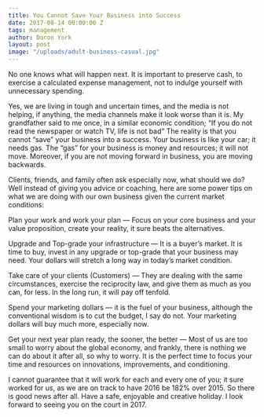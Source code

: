 ```yaml
---
title: You Cannot Save Your Business into Success
date: 2017-08-14 00:00:00 Z
tags: management
author: Doron York
layout: post
image: "/uploads/adult-business-casual.jpg"
---
```


No one knows what will happen next. It is important to preserve cash, to exercise a calculated expense management, not to indulge yourself with unnecessary spending.

Yes, we are living in tough and uncertain times, and the media is not helping, if anything, the media channels make it look worse than it is. My grandfather said to me once, in a similar economic condition; “If you do not read the newspaper or watch TV, life is not bad” The reality is that you cannot “save” your business into a success. Your business is like your car; it needs gas. The “gas” for your business is money and resources; it will not move. Moreover, if you are not moving forward in business, you are moving backwards.

Clients, friends, and family often ask especially now, what should we do? Well instead of giving you advice or coaching, here are some power tips on what we are doing with our own business given the current market conditions:

Plan your work and work your plan — Focus on your core business and your value proposition, create your reality, it sure beats the alternatives.

Upgrade and Top-grade your infrastructure — It is a buyer’s market. It is time to buy, invest in any upgrade or top-grade that your business may need. Your dollars will stretch a long way in today’s market condition.

Take care of your clients (Customers) — They are dealing with the same circumstances, exercise the reciprocity law, and give them as much as you can, for less. In the long run, it will pay off tenfold.

Spend your marketing dollars — it is the fuel of your business, although the conventional wisdom is to cut the budget, I say do not. Your marketing dollars will buy much more, especially now.

Get your next year plan ready, the sooner, the better — Most of us are too small to worry about the global economy, and frankly, there is nothing we can do about it after all, so why to worry. It is the perfect time to focus your time and resources on innovations, improvements, and conditioning.

I cannot guarantee that it will work for each and every one of you; it sure worked for us, as we are on track to have 2016 be 182% over 2015. So there is good news after all. Have a safe, enjoyable and creative holiday. I look forward to seeing you on the court in 2017.